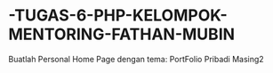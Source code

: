# -TUGAS-6-PHP-KELOMPOK-MENTORING-FATHAN-MUBIN
Buatlah Personal Home Page dengan tema: PortFolio Pribadi Masing2
